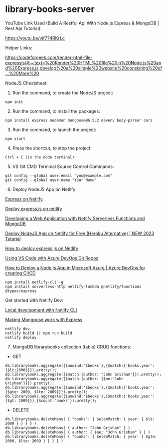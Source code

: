 # library-books-server

YouTube Link Used (Build A Restful Api With Node.js Express & MongoDB | Rest Api Tutorial):

https://youtu.be/vjf774RKrLc

Helper Links:

https://codeforgeek.com/render-html-file-expressjs/#:~:text=%20Render%20HTML%20file%20in%20Node.js%20and%20Express.js,develop%20a%20simple%20website%20consisting%20of...%20More%20

NodeJS Cheatsheet:
1. Run the command, to create the NodeJS project:
```
npm init
```

2. Run the command, to install the packages:
```	
npm install express nodemon mongoose@6.5.2 devenv body-parser cors
```

3. Run the command, to launch the project:
```
npm start
```

4. Press the shortcut, to stop the project:
```
Ctrl + C (in the node terminal)
```

5. VS Git CMD Terminal Source Control Commands:
```
git config --global user.email "you@example.com"
git config --global user.name "Your Name"
```

6. Deploy NodeJS App on Netlify:

<a href="https://docs.netlify.com/integrations/frameworks/express/">Express on Netlify</a>

<a href="https://paulreaney.medium.com/deploy-express-js-on-netlify-91cfaea39591">Deploy express.js on netlify</a>

<a href="https://www.mongodb.com/developer/languages/javascript/developing-web-application-netlify-serverless-functions-mongodb/">Developing a Web Application with Netlify Serverless Functions and MongoDB</a>

<a href="https://youtu.be/8x0Dty5D6CA?si=fUqHGOZhKRRxr52X">Deploy NodeJS App on Netlify for Free (Heroku Alternative) | NEW 2023 Tutorial</a>

<a href="https://youtu.be/hQAu0YEIF0g?si=C3tFTeZ0udck5QRu">How to deploy express.js on Netlify</a>

<a href="https://youtu.be/OBmhKQhrO6U?si=kegQ20vIA3mk5pzv">Using VS Code with Azure DevOps Git Repos</a>

<a href="https://youtu.be/9JPga11NGUE?si=oOip1RmT7W4rTHkr">How to Deploy a Node.js App in Microsoft Azure | Azure DevOps for creating CI/CD</a>

```
npm install netlify-cli -g
npm install serverless-http netlify-lambda @netlify/functions @types/express
```

Get started with Netlify Dev:

<a href="https://docs.netlify.com/cli/local-development/">Local development with Netlify CLI</a>

<a href="https://answers.netlify.com/t/making-mongoose-work-with-express/72703">Making Mongoose work with Express</a>

```
netlify dev
netlify build || npm run build
netlify deploy
```

7. MongoDB librarybooks collection (table) CRUD functions:
* GET
```
db.librarybooks.aggregate({$unwind:'$books'},{$match:{'books.year':{$lt:2000}}}).pretty();
db.librarybooks.aggregate({$match:{author: "John Grisham"}}).pretty();
db.librarybooks.aggregate({$match:{author: {$ne:"John Grisham"}}}).pretty();
db.librarybooks.aggregate({$unwind:'$books'},{$match:{'books.year':{$gte: 2000, $lte: 2009}}}).pretty();
db.librarybooks.aggregate({$unwind:'$books'},{$match:{'books.year':{$gt: 2009}}},{$count:'books'}).pretty();
```

* DELETE
```
db.librarybooks.deleteMany( { "books": { $elemMatch: { year: { $lt: 2000 } } } } )
db.librarybooks.deleteMany( { author: "John Grisham" } )
db.librarybooks.deleteMany( { author: { $ne: "John Grisham" } } )
db.librarybooks.deleteMany( { "books": { $elemMatch: { year: { $gte: 2000, $lte: 2009 } } } } )
```

